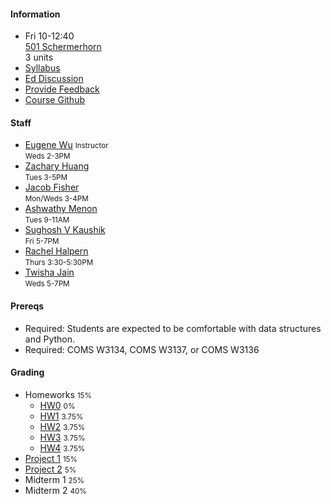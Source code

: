 #### Information 

* Fri 10-12:40   
  [501 Schermerhorn](https://www.wikicu.com/Schermerhorn_Hall)   
  3 units
* [Syllabus](./syllabus)
* [Ed Discussion](https://edstem.org/us/courses/17037/discussion/)
* [Provide Feedback](https://goo.gl/forms/QIfWsPnwu3YHtamk1)
* [Course Github](http://github.com/w4111)

#### Staff


* [Eugene Wu](http://www.eugenewu.net) <small>Instructor</small>   
  <small>Weds 2-3PM</small>
* [Zachary Huang](http://www.columbia.edu/~zh2408/)   
  <small>Tues 3-5PM</small>
* [Jacob Fisher](#)   
  <small>Mon/Weds 3-4PM</small>
* [Ashwathy Menon](#)   
  <small>Tues 9-11AM</small>
* [Sughosh V Kaushik](#)   
  <small>Fri 5-7PM</small>
* [Rachel Halpern](#)   
  <small>Thurs 3:30-5:30PM</small>
* [Twisha Jain](#)   
  <small>Weds 5-7PM</small>





#### Prereqs

* Required: Students are expected to be comfortable with data structures and Python.
* Required: COMS W3134, COMS W3137, or COMS W3136  

#### Grading

* Homeworks <small>15%</small>
  * [HW0](https://github.com/w4111/hw0) <small>0%</small>
  * [HW1](https://github.com/w4111/hw1-s22) <small>3.75%</small>
  * [HW2](https://github.com/w4111/hw2-s22) <small>3.75%</small>
  * [HW3](https://github.com/w4111/hw3-s22) <small>3.75%</small>
  * [HW4](https://github.com/w4111/hw4-s22) <small>3.75%</small>
* [Project 1](https://github.com/w4111/project1-s22) <small>15%</small>
* [Project 2](https://github.com/w4111/project2-s22) <small>5%</small>
* Midterm 1 <small>25%</small>
* Midterm 2 <small>40%</small>
